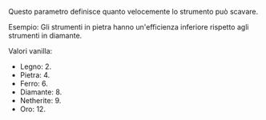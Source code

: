 Questo parametro definisce quanto velocemente lo strumento può scavare.

Esempio: Gli strumenti in pietra hanno un'efficienza inferiore rispetto agli strumenti in diamante.

Valori vanilla:
* Legno: 2.
* Pietra: 4.
* Ferro: 6.
* Diamante: 8.
* Netherite: 9.
* Oro: 12.